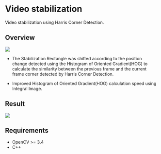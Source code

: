 # Video stabilization
Video stabilization using Harris Corner Detection.

## Overview
<img src='https://github.com/johun204/Video-stabilization/raw/main/media/image1.gif'>

 * The Stabilization Rectangle was shifted according to the position change detected using the Histogram of Oriented Gradient(HOG) to calculate the similarity between the previous frame and the current frame corner detected by Harris Corner Detection.

 * Improved Histogram of Oriented Gradient(HOG) calculation speed using Integral Image.

## Result
<img src='https://github.com/johun204/Video-stabilization/raw/main/media/image2.gif'>

## Requirements

* OpenCV >= 3.4
* C++
